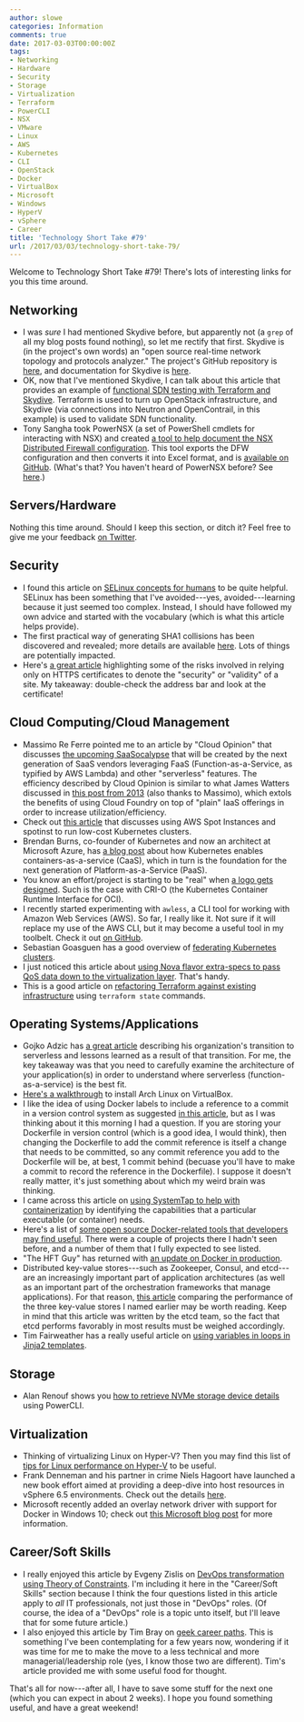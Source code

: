 ```yaml
---
author: slowe
categories: Information
comments: true
date: 2017-03-03T00:00:00Z
tags:
- Networking
- Hardware
- Security
- Storage
- Virtualization
- Terraform
- PowerCLI
- NSX
- VMware
- Linux
- AWS
- Kubernetes
- CLI
- OpenStack
- Docker
- VirtualBox
- Microsoft
- Windows
- HyperV
- vSphere
- Career
title: 'Technology Short Take #79'
url: /2017/03/03/technology-short-take-79/
---
```


Welcome to Technology Short Take #79! There's lots of interesting links for you this time around.

## Networking

* I was _sure_ I had mentioned Skydive before, but apparently not (a `grep` of all my blog posts found nothing), so let me rectify that first. Skydive is (in the project's own words) an "open source real-time network topology and protocols analyzer." The project's GitHub repository is [here][link-5], and documentation for Skydive is [here][link-6].
* OK, now that I've mentioned Skydive, I can talk about this article that provides an example of [functional SDN testing with Terraform and Skydive][link-7]. Terraform is used to turn up OpenStack infrastructure, and Skydive (via connections into Neutron and OpenContrail, in this example) is used to validate SDN functionality.
* Tony Sangha took PowerNSX (a set of PowerShell cmdlets for interacting with NSX) and created [a tool to help document the NSX Distributed Firewall configuration][link-13]. This tool exports the DFW configuration and then converts it into Excel format, and is [available on GitHub][link-14]. (What's that? You haven't heard of PowerNSX before? See [here][link-15].)

## Servers/Hardware

Nothing this time around. Should I keep this section, or ditch it? Feel free to give me your feedback [on Twitter][link-31].

## Security

* I found this article on [SELinux concepts for humans][link-3] to be quite helpful. SELinux has been something that I've avoided---yes, avoided---learning because it just seemed too complex. Instead, I should have followed my own advice and started with the vocabulary (which is what this article helps provide).
* The first practical way of generating SHA1 collisions has been discovered and revealed; more details are available [here][link-9]. Lots of things are potentially impacted.
* Here's [a great article][link-20] highlighting some of the risks involved in relying only on HTTPS certificates to denote the "security" or "validity" of a site. My takeaway: double-check the address bar and look at the certificate!

## Cloud Computing/Cloud Management

* Massimo Re Ferre pointed me to an article by "Cloud Opinion" that discusses [the upcoming SaaSocalypse][link-1] that will be created by the next generation of SaaS vendors leveraging FaaS (Function-as-a-Service, as typified by AWS Lambda) and other "serverless" features. The efficiency described by Cloud Opinion is similar to what James Watters discussed in [this post from 2013][link-2] (also thanks to Massimo), which extols the benefits of using Cloud Foundry on top of "plain" IaaS offerings in order to increase utilization/efficiency.
* Check out [this article][link-4] that discusses using AWS Spot Instances and spotinst to run low-cost Kubernetes clusters.
* Brendan Burns, co-founder of Kubernetes and now an architect at Microsoft Azure, has [a blog post][link-8] about how Kubernetes enables containers-as-a-service (CaaS), which in turn is the foundation for the next generation of Platform-as-a-Service (PaaS).
* You know an effort/project is starting to be "real" when [a logo gets designed][link-12]. Such is the case with CRI-O (the Kubernetes Container Runtime Interface for OCI).
* I recently started experimenting with `awless`, a CLI tool for working with Amazon Web Services (AWS). So far, I really like it. Not sure if it will replace my use of the AWS CLI, but it may become a useful tool in my toolbelt. Check it out [on GitHub][link-25].
* Sebastian Goasguen has a good overview of [federating Kubernetes clusters][link-27].
* I just noticed this article about [using Nova flavor extra-specs to pass QoS data down to the virtualization layer][link-28]. That's handy.
* This is a good article on [refactoring Terraform against existing infrastructure][link-29] using `terraform state` commands.

## Operating Systems/Applications

* Gojko Adzic has [a great article][link-10] describing his organization's transition to serverless and lessons learned as a result of that transition. For me, the key takeaway was that you need to carefully examine the architecture of your application(s) in order to understand where serverless (function-as-a-service) is the best fit.
* [Here's a walkthrough][link-11] to install Arch Linux on VirtualBox.
* I like the idea of using Docker labels to include a reference to a commit in a version control system as suggested [in this article][link-16], but as I was thinking about it this morning I had a question. If you are storing your Dockerfile in version control (which is a good idea, I would think), then changing the Dockerfile to add the commit reference is itself a change that needs to be committed, so any commit reference you add to the Dockerfile will be, at best, 1 commit behind (becuase you'll have to make a commit to record the reference in the Dockerfile). I suppose it doesn't really matter, it's just something about which my weird brain was thinking.
* I came across this article on [using SystemTap to help with containerization][link-17] by identifying the capabilities that a particular executable (or container) needs.
* Here's a list of [some open source Docker-related tools that developers may find useful][link-22]. There were a couple of projects there I hadn't seen before, and a number of them that I fully expected to see listed.
* "The HFT Guy" has returned with [an update on Docker in production][link-23].
* Distributed key-value stores---such as Zookeeper, Consul, and etcd---are an increasingly important part of application architectures (as well as an important part of the orchestration frameworks that manage applications). For that reason, [this article][link-24] comparing the performance of the three key-value stores I named earlier may be worth reading. Keep in mind that this article was written by the etcd team, so the fact that etcd performs favorably in most results must be weighed accordingly.
* Tim Fairweather has a really useful article on [using variables in loops in Jinja2 templates][link-26].

## Storage

* Alan Renouf shows you [how to retrieve NVMe storage device details][link-32] using PowerCLI.

## Virtualization

* Thinking of virtualizing Linux on Hyper-V? Then you may find this list of [tips for Linux performance on Hyper-V][link-19] to be useful.
* Frank Denneman and his partner in crime Niels Hagoort have launched a new book effort aimed at providing a deep-dive into host resources in vSphere 6.5 environments. Check out the details [here][link-30].
* Microsoft recently added an overlay network driver with support for Docker in Windows 10; check out [this Microsoft blog post][link-33] for more information.

## Career/Soft Skills

* I really enjoyed this article by Evgeny Zislis on [DevOps transformation using Theory of Constraints][link-18]. I'm including it here in the "Career/Soft Skills" section because I think the four questions listed in this article apply to _all_ IT professionals, not just those in "DevOps" roles. (Of course, the idea of a "DevOps" role is a topic unto itself, but I'll leave that for some future article.)
* I also enjoyed this article by Tim Bray on [geek career paths][link-21]. This is something I've been contemplating for a few years now, wondering if it was time for me to make the move to a less technical and more managerial/leadership role (yes, I know those two are different). Tim's article provided me with some useful food for thought.

That's all for now---after all, I have to save some stuff for the next one (which you can expect in about 2 weeks). I hope you found something useful, and have a great weekend!

[link-1]: https://medium.com/@cloud_opinion/upcoming-saasocalypse-34e7e2ecf3ca#.irsb76h8d
[link-2]: https://wattersjames.com/2013/05/09/economics-of-application-virtulization-on-aws/
[link-3]: https://learntemail.sam.today/blog/selinux-concepts-but-for-humans/
[link-4]: http://blog.spotinst.com/2016/08/04/elastigroup-kubernetes-minions-steroids/
[link-5]: https://github.com/skydive-project/skydive
[link-6]: https://skydive-project.github.io/skydive/
[link-7]: https://dev.cloudwatt.com/en/blog/functionnal-sdn-testing.html
[link-8]: http://blog.kubernetes.io/2017/02/caas-the-foundation-for-next-gen-paas.html
[link-9]: https://security.googleblog.com/2017/02/announcing-first-sha1-collision.html
[link-10]: https://gojko.net/2017/02/23/serverless-migration-lesson.html
[link-11]: https://www.howtoforge.com/tutorial/install-arch-linux-on-virtualbox/
[link-12]: http://blog.linuxgrrl.com/2017/02/22/a-logo-for-cri-o/
[link-13]: https://tonysangha.com/2016/10/20/documenting-the-nsx-v-dfw-with-powernsx/
[link-14]: https://github.com/tonysangha/PowerNSX-DFW2Excel
[link-15]: https://github.com/vmware/powernsx
[link-16]: http://blog.microscaling.com/2016/06/the-joy-of-organising-container-image_6.html
[link-17]: https://dzone.com/articles/a-script-to-help-with-containerization
[link-18]: https://blog.devopspro.co.uk/devops-theory-of-constraints-cf1477f9bd1a#.owy576pzl
[link-19]: http://www.blueshiftblog.com/?p=4010
[link-20]: https://textslashplain.com/2017/01/16/certified-malice/
[link-21]: https://www.tbray.org/ongoing/When/201x/2017/02/18/Geek-Career-Paths
[link-22]: http://opensourceforu.com/2017/02/docker-tools-developers/
[link-23]: https://thehftguy.com/2017/02/23/docker-in-production-an-update/
[link-24]: https://coreos.com/blog/performance-of-etcd.html
[link-25]: https://github.com/wallix/awless
[link-26]: http://www.arctiq.ca/our-blog/2017/2/16/ansible-jinja-warrior-loop-variable-scope
[link-27]: https://www.linux.com/learn/federating-your-kubernetes-clusters-new-road-hybrid-clouds
[link-28]: https://blogs.vmware.com/openstack/resources-guarantee-openstack-and-vmware-integrated-openstack/
[link-29]: https://ryaneschinger.com/blog/terraform-state-move/
[link-30]: http://frankdenneman.nl/2017/02/24/vsphere-6-5-host-deep-dive-update/
[link-31]: https://twitter.com/scott_lowe
[link-32]: http://www.virtu-al.net/2017/01/20/retrieving-nvme-details-powercli/
[link-33]: https://blogs.technet.microsoft.com/virtualization/2017/02/09/overlay-network-driver-with-support-for-docker-swarm-mode-now-available-to-windows-insiders-on-windows-10/
